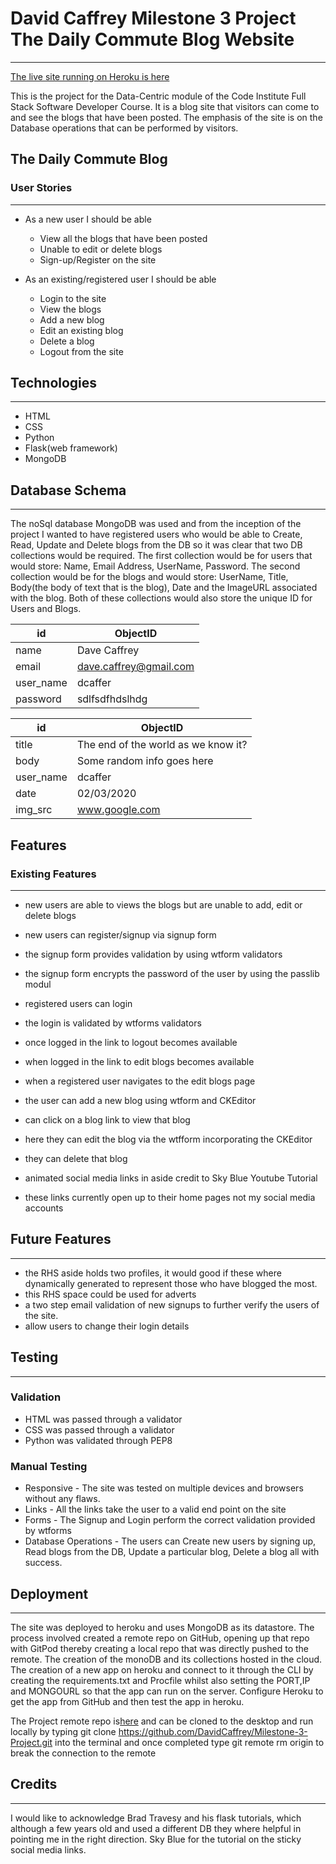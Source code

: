 # David Caffrey Milestone 3 Project The Daily Commute Blog Website
------------------------------------------------------------------------------------------------------------------------------------------
[The live site running on Heroku is here](https://milestone-3-project-dc.herokuapp.com/)

This is the project for the Data-Centric module of the Code Institute Full Stack Software Developer Course. It is a blog site that visitors can come to and see the blogs that have been posted. The emphasis of the site is on the Database operations that can be performed by visitors.

## The Daily Commute Blog
### User Stories
------------------------------------------------------------------------------------------------------------------------------------------

* As a new user I should be able
  * View all the blogs that have been posted
  * Unable to edit or delete blogs 
  * Sign-up/Register on the site 
  
* As an existing/registered user I should be able
  * Login to the site
  * View the blogs
  * Add a new blog
  * Edit an existing blog
  * Delete a blog
  * Logout from the site
  
## Technologies 
----------------------------------------------------------------------------------------------------------------------------------------
* HTML
* CSS
* Python
* Flask(web framework)
* MongoDB

## Database Schema
--------------------------------------------------------------------------------------------------------------------------------------
The noSql database MongoDB was used and from the inception of the project I wanted to have registered users who would be able to Create, Read, Update and Delete blogs from the DB so it was clear that two DB collections would be required. The first collection would be for users that would store: Name, Email Address, UserName, Password. The second collection would be for the blogs and would store: UserName, Title, Body(the body of text that is the blog), Date and the ImageURL associated with the blog. Both of these collections would also store the unique ID for Users and Blogs.



id|ObjectID
--|--------
name| Dave Caffrey
email| dave.caffrey@gmail.com
user_name| dcaffer
password | sdlfsdfhdslhdg


id| ObjectID
--| --------
title| The end of the world as we know it?
body| Some random info goes here
user_name| dcaffer
date| 02/03/2020
img_src| www.google.com



## Features
### Existing Features
--------------------------------------------------------------------------------------------------------------------------------------

* new users are able to views the blogs but are unable to add, edit or delete blogs
* new users can register/signup via signup form
 * the signup form provides validation by using wtform validators 
 * the signup form encrypts the password of the user by using the passlib modul
 
* registered users can login
 * the login is validated by wtforms validators
 * once logged in the link to logout becomes available
 * when logged in the link to edit blogs becomes available

* when a registered user navigates to the edit blogs page
 * the user can add a new blog using wtform and CKEditor
 * can click on a blog link to view that blog
  * here they can edit the blog via the wtfform incorporating the CKEditor
  * they can delete that blog
  
  
* animated social media links in aside credit to Sky Blue Youtube Tutorial 
 * these links currently open up to their home pages not my social media accounts
 
## Future Features 
---------------------------------------------------------------------------------------------------------------------------------------
* the RHS aside holds two profiles, it would good if these where dynamically generated to represent those who have blogged the most.
* this RHS space could be used for adverts
* a two step email validation of new signups to further verify the users of the site.
* allow users to change their login details 

## Testing
---------------------------------------------------------------------------------------------------------------------------------------
### Validation
* HTML was passed through a validator
* CSS was passed through a validator
* Python was validated through PEP8
### Manual Testing
* Responsive - The site was tested on multiple devices and browsers without any flaws.
* Links - All the links take the user to a valid end point on the site
* Forms - The Signup and Login perform the correct validation provided by wtforms
* Database Operations - The users can Create new users by signing up, Read blogs from the DB, Update a particular blog, Delete a blog     all with success.


## Deployment
---------------------------------------------------------------------------------------------------------------------------------------
The site was deployed to heroku and uses MongoDB as its datastore. The process involved created a remote repo on GitHub, opening up that repo with GitPod thereby creating a local repo that was directly pushed to the remote. The creation of the monoDB and its collections hosted in the cloud. The creation of a new app on heroku and connect to it through the CLI by creating the requirements.txt and Procfile whilst also setting the PORT,IP and MONGOURL so that the app can run on the server. Configure Heroku to get the app from GitHub and then test the app in heroku.

The Project remote repo is[here](https://github.com/DavidCaffrey/Milestone-3-Project) and can be cloned to the desktop and run locally
by typing git clone https://github.com/DavidCaffrey/Milestone-3-Project.git into the terminal and once completed type git remote rm origin to break the connection to the remote
## Credits
----------------------------------------------------------------------------------------------------------------------------------------

I would like to acknowledge Brad Travesy and his flask tutorials, which although a few years old and used a different DB they where helpful in pointing me in the right direction. Sky Blue for the tutorial on the sticky social media links.


























